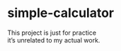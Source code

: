 <h1>simple-calculator</h1>
<p>
This project is just for practice<br> it’s unrelated to my actual work.
</p>
